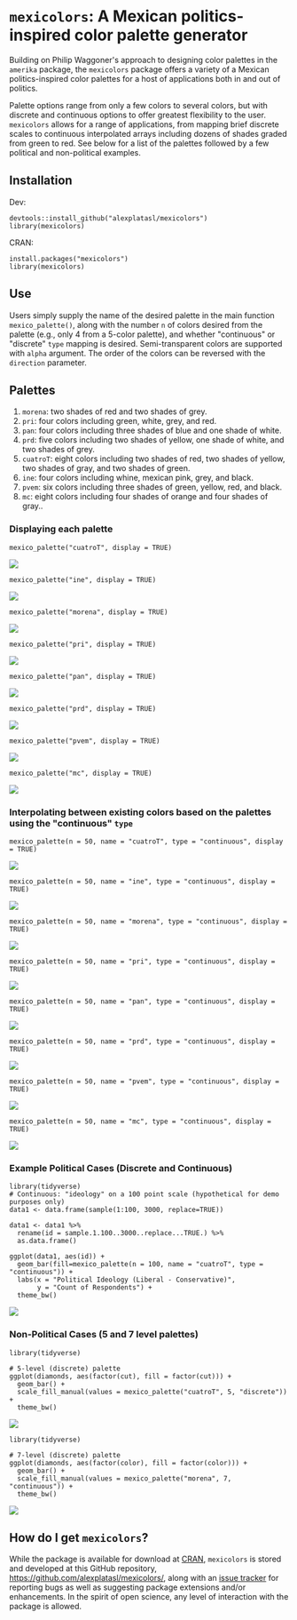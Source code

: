 # `mexicolors`: A Mexican politics-inspired color palette generator

Building on Philip Waggoner's approach to designing color palettes in the `amerika` package, the `mexicolors` package offers a variety of a Mexican politics-inspired color palettes for a host of applications both in and out of politics. 

Palette options range from only a few colors to several colors, but with discrete and continuous options to offer greatest flexibility to the user. `mexicolors` allows for a range of applications, from mapping brief discrete scales to continuous interpolated arrays including dozens of shades graded from green to red. See below for a list of the palettes followed by a few political and non-political examples.

## Installation

 Dev:

```{r }
devtools::install_github("alexplatasl/mexicolors")
library(mexicolors)
```

CRAN:

```{r }
install.packages("mexicolors")
library(mexicolors)
```

## Use

Users simply supply the name of the desired palette in the main function `mexico_palette()`, along with the number `n` of colors desired from the palette (e.g., only 4 from a 5-color palette), and whether "continuous" or "discrete" `type` mapping is desired. Semi-transparent colors are supported with `alpha` argument. The order of the colors can be reversed with the `direction` parameter.

## Palettes 

1. `morena`: two shades of red and two shades of grey.
2. `pri`: four colors including green, white, grey, and red.
3. `pan`: four colors including three shades of blue and one shade of white.
4. `prd`: five colors including two shades of yellow, one shade of white, and two shades of grey.
5. `cuatroT`: eight colors including two shades of red, two shades of yellow, two shades of gray, and two shades of green.
6. `ine`: four colors including whine, mexican pink, grey, and black.
7. `pvem`: six colors including three shades of green, yellow, red, and black.
8. `mc`: eight colors including four shades of orange and four shades of gray..

### Displaying each palette

```{r }
mexico_palette("cuatroT", display = TRUE)
```
![](examples/dis_4T.png)

```{r }
mexico_palette("ine", display = TRUE)
```
![](examples/dis_ine.png)

```{r }
mexico_palette("morena", display = TRUE)
```
![](examples/dis_morena.png)


```{r }
mexico_palette("pri", display = TRUE)
```
![](examples/dis_pri.png)


```{r }
mexico_palette("pan", display = TRUE)
```
![](examples/dis_pan.png)


```{r }
mexico_palette("prd", display = TRUE)
```
![](examples/dis_prd.png)


```{r }
mexico_palette("pvem", display = TRUE)
```
![](examples/dis_pvem.png)

```{r }
mexico_palette("mc", display = TRUE)
```
![](examples/dis_mc.png)


### Interpolating between existing colors based on the palettes using the "continuous" `type`

```{r }
mexico_palette(n = 50, name = "cuatroT", type = "continuous", display = TRUE)
```
![](examples/con_4T.png)

```{r }
mexico_palette(n = 50, name = "ine", type = "continuous", display = TRUE)
```
![](examples/con_ine.png)

```{r }
mexico_palette(n = 50, name = "morena", type = "continuous", display = TRUE)
```
![](examples/con_morena.png)


```{r }
mexico_palette(n = 50, name = "pri", type = "continuous", display = TRUE)
```
![](examples/con_pri.png)


```{r }
mexico_palette(n = 50, name = "pan", type = "continuous", display = TRUE)
```
![](examples/con_pan.png)


```{r }
mexico_palette(n = 50, name = "prd", type = "continuous", display = TRUE)
```
![](examples/con_prd.png)


```{r }
mexico_palette(n = 50, name = "pvem", type = "continuous", display = TRUE)
```
![](examples/con_pvem.png)

```{r }
mexico_palette(n = 50, name = "mc", type = "continuous", display = TRUE)
```
![](examples/con_mc.png)

### Example Political Cases (Discrete and Continuous)

```{r }
library(tidyverse)
# Continuous: "ideology" on a 100 point scale (hypothetical for demo purposes only)
data1 <- data.frame(sample(1:100, 3000, replace=TRUE))

data1 <- data1 %>%
  rename(id = sample.1.100..3000..replace...TRUE.) %>%
  as.data.frame()

ggplot(data1, aes(id)) +
  geom_bar(fill=mexico_palette(n = 100, name = "cuatroT", type = "continuous")) +
  labs(x = "Political Ideology (Liberal - Conservative)",
       y = "Count of Respondents") +
  theme_bw()
```
![](examples/lev100.png)


### Non-Political Cases (5 and 7 level palettes)

```{r }
library(tidyverse)

# 5-level (discrete) palette
ggplot(diamonds, aes(factor(cut), fill = factor(cut))) +
  geom_bar() + 
  scale_fill_manual(values = mexico_palette("cuatroT", 5, "discrete")) +
  theme_bw()
```
![](examples/lev5.png)


```{r }
library(tidyverse)

# 7-level (discrete) palette
ggplot(diamonds, aes(factor(color), fill = factor(color))) +
  geom_bar() + 
  scale_fill_manual(values = mexico_palette("morena", 7, "continuous")) +
  theme_bw()
```
![](examples/lev7.png)


## How do I get `mexicolors`? 

While the package is available for download at [CRAN](https://CRAN.R-project.org/package=mexicolors), `mexicolors` is stored and developed at this GitHub repository, <https://github.com/alexplatasl/mexicolors/>, along with an [issue tracker](https://github.com/alexplatasl/mexicolors/issues/) for reporting bugs as well as suggesting package extensions and/or enhancements. In the spirit of open science, any level of interaction with the package is allowed.
